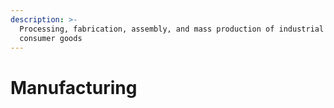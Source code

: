 ```yaml
---
description: >-
  Processing, fabrication, assembly, and mass production of industrial and
  consumer goods
---
```


# Manufacturing

